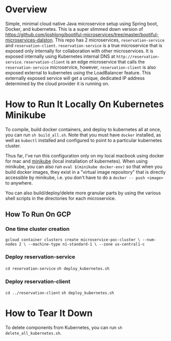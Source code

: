 # Overview
Simple, minimal cloud native Java microservice setup using Spring boot, Docker, and kubernetes.  This is a super slimmed down version of https://github.com/joshlong/bootiful-microservices/tree/master/bootiful-microservices-dalston. This repo has 2 microservices, `reservation-service` and `reservation-client`.  `reservation-service` is a true microservice that is exposed only internally for collaboration with other microservices.  It is exposed internally using Kubernetes internal DNS at `http://reservation-service`.  `reservation-client` is an edge microservice that calls the `reservation-service` microservice, however, `reservation-client` is also exposed external to kubernetes using the LoadBalancer feature.  This externally exposed service will get a unique, dedicated IP address determined by the cloud provider it is running on.

# How to Run It Locally On Kubernetes Minikube
To compile, build docker containers, and deploy to kubernetes all at once, you can run `sh build_all.sh`.  Note that you must have `docker` installed, as well as `kubectl` installed and configured to point to a particular kubernetes cluster.

Thus far, I've run this configuration only on my local macbook using docker for mac and [minikube](https://kubernetes.io/docs/tutorials/stateless-application/hello-minikube/)
 (local installation of kubernetes).  When using minikube, you can also run `eval $(minikube docker-env)` so that when you build docker images, they exist in a "virtual image repository" that is directly accessible by minikube, i.e. you don't have to do a `docker -- push <image>` to anywhere.

You can also build/deploy/delete more granular parts by using the various shell scripts in the directories for each microservice.

## How To Run On GCP

### One time cluster creation
`gcloud container clusters create microservice-poc-cluster \
  --num-nodes 2 \
  --machine-type n1-standard-1 \
  --zone us-central1-c`

### Deploy reservation-service
`cd reservation-service`
`sh deploy_kubernetes.sh`

### Deploy reservation-client
`cd ../reservation-client`
`sh deploy_kubernetes.sh`

# How to Tear It Down
To delete components from Kubernetes, you can run `sh delete_all_kubernetes.sh`.  
